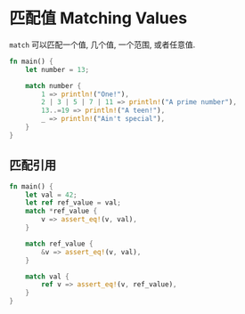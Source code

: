 # 匹配值 Matching Values

`match` 可以匹配一个值, 几个值, 一个范围, 或者任意值.

```rust
fn main() {
    let number = 13;

    match number {
        1 => println!("One!"),
        2 | 3 | 5 | 7 | 11 => println!("A prime number"),
        13..=19 => println!("A teen!"),
        _ => println!("Ain't special"),
    }
}
```

## 匹配引用

```rust
fn main() {
    let val = 42;
    let ref ref_value = val;
    match *ref_value {
        v => assert_eq!(v, val),
    }

    match ref_value {
        &v => assert_eq!(v, val),
    }

    match val {
        ref v => assert_eq!(v, ref_value),
    }
}
```
